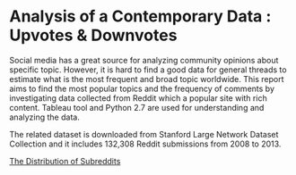 # Analysis of a Contemporary Data : Upvotes & Downvotes
Social media has a great source for analyzing community opinions about specific topic. However, it is hard to find a good data for general threads to estimate what is the most frequent and broad topic worldwide. This report aims to find the most popular topics and the frequency of comments by investigating data collected from Reddit which a popular site with rich content. Tableau tool and Python 2.7 are used for understanding and analyzing the data.

The related dataset is downloaded from Stanford Large Network Dataset Collection and it includes 132,308 Reddit submissions from 2008 to 2013.

[The Distribution of Subreddits](https://github.com/bussfromspace/Analysis-of-a-Contemporary-Reddit-Data-Upvotes-Downvotes/blob/master/topicss.png)
